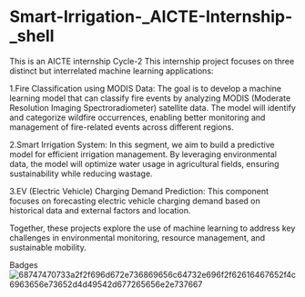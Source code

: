 # Smart-Irrigation-_AICTE-Internship-_shell
This is an AICTE  internship Cycle-2
This internship project focuses on three distinct but interrelated machine learning applications:

1.Fire Classification using MODIS Data: The goal is to develop a machine learning model that can classify fire events by analyzing MODIS (Moderate Resolution Imaging Spectroradiometer) satellite data. The model will identify and categorize wildfire occurrences, enabling better monitoring and management of fire-related events across different regions.

2.Smart Irrigation System: In this segment, we aim to build a predictive model for efficient irrigation management. By leveraging environmental data, the model will optimize water usage in agricultural fields, ensuring sustainability while reducing wastage.

3.EV (Electric Vehicle) Charging Demand Prediction: This component focuses on forecasting electric vehicle charging demand based on historical data and external factors and location.

Together, these projects explore the use of machine learning to address key challenges in environmental monitoring, resource management, and sustainable mobility.

Badges![68747470733a2f2f696d672e736869656c64732e696f2f62616467652f4c6963656e73652d4d49542d677265656e2e737667](https://github.com/user-attachments/assets/5299ed24-f736-48af-8d66-5118bd5d2814)
